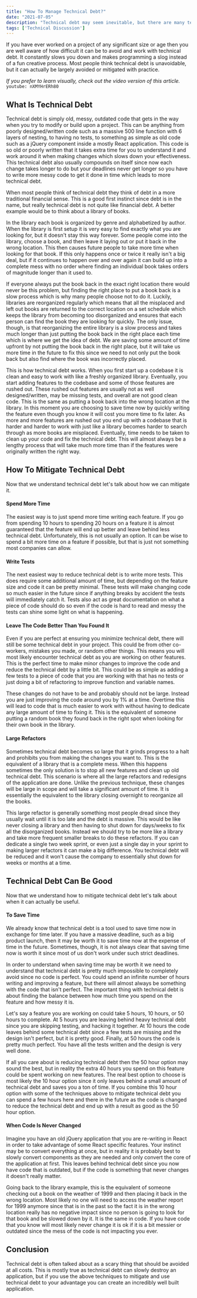 ```yaml
---
title: "How To Manage Technical Debt?"
date: "2021-07-05"
description: "Technical debt may seem inevitable, but there are many techniques you can use to manage technical debt."
tags: ['Technical Discussion']
---
```


If you have ever worked on a project of any significant size or age then you are well aware of how difficult it can be to avoid and work with technical debt. It constantly slows you down and makes programming a slog instead of a fun creative process. Most people think technical debt is unavoidable, but it can actually be largely avoided or mitigated with practice.

*If you prefer to learn visually, check out the video version of this article.*
`youtube: nXMYHrERh80`

## What Is Technical Debt

Technical debt is simply old, messy, outdated code that gets in the way when you try to modify or build upon a project. This can be anything from poorly designed/written code such as a massive 500 line function with 6 layers of nesting, to having no tests, to something as simple as old code such as a jQuery component inside a mostly React application. This code is so old or poorly written that it takes extra time for you to understand it and work around it when making changes which slows down your effectiveness. This technical debt also usually compounds on itself since now each change takes longer to do but your deadlines never get longer so you have to write more messy code to get it done in time which leads to more technical debt.

When most people think of technical debt they think of debt in a more traditional financial sense. This is a good first instinct since debt is in the name, but really technical debt is not quite like financial debt. A better example would be to think about a library of books.

In the library each book is organized by genre and alphabetized by author. When the library is first setup it is very easy to find exactly what you are looking for, but it doesn't stay this way forever. Some people come into the library, choose a book, and then leave it laying out or put it back in the wrong location. This then causes future people to take more time when looking for that book. If this only happens once or twice it really isn't a big deal, but if it continues to happen over and over again it can build up into a complete mess with no order where finding an individual book takes orders of magnitude longer than it used to.

If everyone always put the book back in the exact right location there would never be this problem, but finding the right place to put a book back is a slow process which is why many people choose not to do it. Luckily, libraries are reorganized regularly which means that all the misplaced and left out books are returned to the correct location on a set schedule which keeps the library from becoming too disorganized and ensures that each person can find the book they are looking for quickly. The only issue, though, is that reorganizing the entire library is a slow process and takes much longer than just putting the book back in the right place each time which is where we get the idea of debt. We are saving some amount of time upfront by not putting the book back in the right place, but it will take us more time in the future to fix this since we need to not only put the book back but also find where the book was incorrectly placed.

This is how technical debt works. When you first start up a codebase it is clean and easy to work with like a freshly organized library. Eventually, you start adding features to the codebase and some of those features are rushed out. These rushed out features are usually not as well designed/written, may be missing tests, and overall are not good clean code. This is the same as putting a book back into the wrong location at the library. In this moment you are choosing to save time now by quickly writing the feature even though you know it will cost you more time to fix later. As more and more features are rushed out you end up with a codebase that is harder and harder to work with just like a library becomes harder to search through as more books are misplaced. Eventually, time needs to be taken to clean up your code and fix the technical debt. This will almost always be a lengthy process that will take much more time than if the features were originally written the right way.

## How To Mitigate Technical Debt

Now that we understand technical debt let's talk about how we can mitigate it.

#### Spend More Time

The easiest way is to just spend more time writing each feature. If you go from spending 10 hours to spending 20 hours on a feature it is almost guaranteed that the feature will end up better and leave behind less technical debt. Unfortunately, this is not usually an option. It can be wise to spend a bit more time on a feature if possible, but that is just not something most companies can allow.

#### Write Tests

The next easiest way to reduce technical debt is to write more tests. This does require some additional amount of time, but depending on the feature size and code it can be pretty minimal. These tests will make changing code so much easier in the future since if anything breaks by accident the tests will immediately catch it. Tests also act as great documentation on what a piece of code should do so even if the code is hard to read and messy the tests can shine some light on what is happening.

#### Leave The Code Better Than You Found It

Even if you are perfect at ensuring you minimize technical debt, there will still be some technical debt in your project. This could be from other co-workers, mistakes you made, or random other things. This means you will most likely encounter technical debt as you are working on other features. This is the perfect time to make minor changes to improve the code and reduce the technical debt by a little bit. This could be as simple as adding a few tests to a piece of code that you are working with that has no tests or just doing a bit of refactoring to improve function and variable names.

These changes do not have to be and probably should not be large. Instead you are just improving the code around you by 1% at a time. Overtime this will lead to code that is much easier to work with without having to dedicate any large amount of time to fixing it. This is the equivalent of someone putting a random book they found back in the right spot when looking for their own book in the library.

#### Large Refactors

Sometimes technical debt becomes so large that it grinds progress to a halt and prohibits you from making the changes you want to. This is the equivalent of a library that is a complete mess. When this happens sometimes the only solution is to stop all new features and clean up old technical debt. This scenario is where all the large refactors and redesigns of the application are done. Unlike the previous technique, these changes will be large in scope and will take a significant amount of time. It is essentially the equivalent to the library closing overnight to reorganize all the books.

This large refactor is generally something most people dread since they usually wait until it is too late and the debt is massive. This would be like never closing a library and then having to shut down for days/weeks to fix all the disorganized books. Instead we should try to be more like a library and take more frequent smaller breaks to do these refactors. If you can dedicate a single two week sprint, or even just a single day in your sprint to making larger refactors it can make a big difference. You technical debt will be reduced and it won't cause the company to essentially shut down for weeks or months at a time. 

## Technical Debt Can Be Good

Now that we understand how to mitigate technical debt let's talk about when it can actually be useful.

#### To Save Time

We already know that technical debt is a tool used to save time now in exchange for time later. If you have a massive deadline, such as a big product launch, then it may be worth it to save time now at the expense of time in the future. Sometimes, though, it is not always clear that saving time now is worth it since most of us don't work under such strict deadlines.

In order to understand when saving time may be worth it we need to understand that technical debt is pretty much impossible to completely avoid since no code is perfect. You could spend an infinite number of hours writing and improving a feature, but there will almost always be something with the code that isn't perfect. The important thing with technical debt is about finding the balance between how much time you spend on the feature and how messy it is.

Let's say a feature you are working on could take 5 hours, 10 hours, or 50 hours to complete. At 5 hours you are leaving behind heavy technical debt since you are skipping testing, and hacking it together. At 10 hours the code leaves behind some technical debt since a few tests are missing and the design isn't perfect, but it is pretty good. Finally, at 50 hours the code is pretty much perfect. You have all the tests written and the design is very well done.

If all you care about is reducing technical debt then the 50 hour option may sound the best, but in reality the extra 40 hours you spend on this feature could be spent working on new features. The real best option to choose is most likely the 10 hour option since it only leaves behind a small amount of technical debt and saves you a ton of time. If you combine this 10 hour option with some of the techniques above to mitigate technical debt you can spend a few hours here and there in the future as the code is changed to reduce the technical debt and end up with a result as good as the 50 hour option.

#### When Code Is Never Changed

Imagine you have an old jQuery application that you are re-writing in React in order to take advantage of some React specific features. Your instinct may be to convert everything at once, but in reality it is probably best to slowly convert components as they are needed and only convert the core of the application at first. This leaves behind technical debt since you now have code that is outdated, but if the code is something that never changes it doesn't really matter.

Going back to the library example, this is the equivalent of someone checking out a book on the weather of 1999 and then placing it back in the wrong location. Most likely no one will need to access the weather report for 1999 anymore since that is in the past so the fact it is in the wrong location really has no negative impact since no person is going to look for that book and be slowed down by it. It is the same in code. If you have code that you know will most likely never change it is ok if it is a bit messier or outdated since the mess of the code is not impacting you ever.

## Conclusion

Technical debt is often talked about as a scary thing that should be avoided at all costs. This is mostly true as technical debt can slowly destroy an application, but if you use the above techniques to mitigate and use technical debt to your advantage you can create an incredibly well built application.